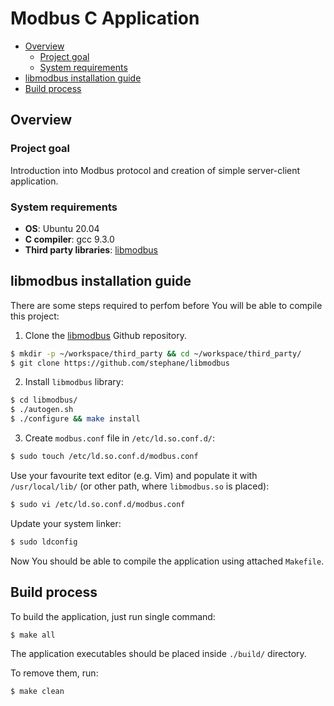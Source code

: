 # Modbus C Application

- [Overview](#overview)
    - [Project goal](#project-goal)
    - [System requirements](#system-requirements)
- [libmodbus installation guide](#libmodbus-installation-guide)
- [Build process](#build-process)



## Overview

### Project goal

Introduction into Modbus protocol and creation of simple server-client
application.


### System requirements

* **OS**: Ubuntu 20.04
* **C compiler**: gcc 9.3.0
* **Third party libraries**: [libmodbus](https://github.com/stephane/libmodbus)



## libmodbus installation guide

There are some steps required to perfom before You will be able to compile this
project:

1. Clone the [libmodbus](https://github.com/stephane/libmodbus) Github
    repository.

```sh
$ mkdir -p ~/workspace/third_party && cd ~/workspace/third_party/
$ git clone https://github.com/stephane/libmodbus
```

2. Install `libmodbus` library:

```sh
$ cd libmodbus/
$ ./autogen.sh
$ ./configure && make install
```

3. Create `modbus.conf` file in `/etc/ld.so.conf.d/`:

```sh
$ sudo touch /etc/ld.so.conf.d/modbus.conf
```

Use your favourite text editor (e.g. Vim) and populate it with 
`/usr/local/lib/` (or other path, where `libmodbus.so` is placed):

```sh
$ sudo vi /etc/ld.so.conf.d/modbus.conf
```

Update your system linker:

```sh
$ sudo ldconfig
```

Now You should be able to compile the application using attached `Makefile`.



## Build process

To build the application, just run single command:

```sh
$ make all
```

The application executables should be placed inside `./build/` directory.

To remove them, run:

```sh
$ make clean
```

